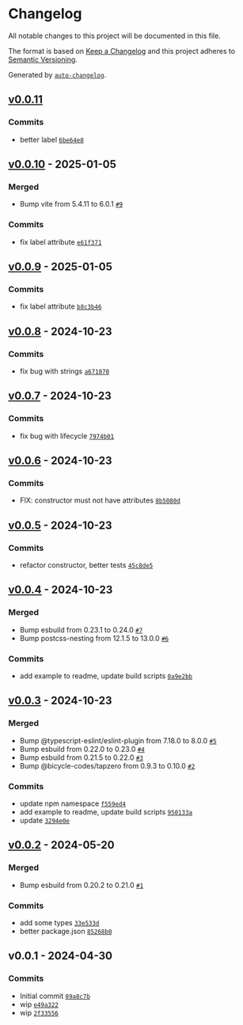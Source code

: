 # Changelog

All notable changes to this project will be documented in this file.

The format is based on [Keep a Changelog](https://keepachangelog.com/en/1.0.0/)
and this project adheres to [Semantic Versioning](https://semver.org/spec/v2.0.0.html).

Generated by [`auto-changelog`](https://github.com/CookPete/auto-changelog).

## [v0.0.11](https://github.com/substrate-system/progress-indicator/compare/v0.0.10...v0.0.11)

### Commits

- better label [`6be64e8`](https://github.com/substrate-system/progress-indicator/commit/6be64e8a2b686dc009ab22eb5187b88440018120)

## [v0.0.10](https://github.com/substrate-system/progress-indicator/compare/v0.0.9...v0.0.10) - 2025-01-05

### Merged

- Bump vite from 5.4.11 to 6.0.1 [`#9`](https://github.com/substrate-system/progress-indicator/pull/9)

### Commits

- fix label attribute [`e61f371`](https://github.com/substrate-system/progress-indicator/commit/e61f3717f8c3356e07da5cd4a194a6dafa25a12e)

## [v0.0.9](https://github.com/substrate-system/progress-indicator/compare/v0.0.8...v0.0.9) - 2025-01-05

### Commits

- fix label attribute [`b8c3b46`](https://github.com/substrate-system/progress-indicator/commit/b8c3b46a9401fbf91fb7dda69311ab003c7f9c0a)

## [v0.0.8](https://github.com/substrate-system/progress-indicator/compare/v0.0.7...v0.0.8) - 2024-10-23

### Commits

- fix bug with strings [`a671070`](https://github.com/substrate-system/progress-indicator/commit/a67107059aaa940219a4b431d41ae409d01efa64)

## [v0.0.7](https://github.com/substrate-system/progress-indicator/compare/v0.0.6...v0.0.7) - 2024-10-23

### Commits

- fix bug with lifecycle [`7974b01`](https://github.com/substrate-system/progress-indicator/commit/7974b014ad7019d94e2b3ec815c904fe84d29a50)

## [v0.0.6](https://github.com/substrate-system/progress-indicator/compare/v0.0.5...v0.0.6) - 2024-10-23

### Commits

- FIX: constructor must not have attributes [`8b5080d`](https://github.com/substrate-system/progress-indicator/commit/8b5080d2be58f6c69886c16d7c4616eabaeb5493)

## [v0.0.5](https://github.com/substrate-system/progress-indicator/compare/v0.0.4...v0.0.5) - 2024-10-23

### Commits

- refactor constructor, better tests [`45c8de5`](https://github.com/substrate-system/progress-indicator/commit/45c8de55f1c75fe028898f3d220da0f481242768)

## [v0.0.4](https://github.com/substrate-system/progress-indicator/compare/v0.0.3...v0.0.4) - 2024-10-23

### Merged

- Bump esbuild from 0.23.1 to 0.24.0 [`#7`](https://github.com/substrate-system/progress-indicator/pull/7)
- Bump postcss-nesting from 12.1.5 to 13.0.0 [`#6`](https://github.com/substrate-system/progress-indicator/pull/6)

### Commits

- add example to readme, update build scripts [`0a9e2bb`](https://github.com/substrate-system/progress-indicator/commit/0a9e2bb0c53cce0d8422b6edd1d4610d0b4f51d8)

## [v0.0.3](https://github.com/substrate-system/progress-indicator/compare/v0.0.2...v0.0.3) - 2024-10-23

### Merged

- Bump @typescript-eslint/eslint-plugin from 7.18.0 to 8.0.0 [`#5`](https://github.com/substrate-system/progress-indicator/pull/5)
- Bump esbuild from 0.22.0 to 0.23.0 [`#4`](https://github.com/substrate-system/progress-indicator/pull/4)
- Bump esbuild from 0.21.5 to 0.22.0 [`#3`](https://github.com/substrate-system/progress-indicator/pull/3)
- Bump @bicycle-codes/tapzero from 0.9.3 to 0.10.0 [`#2`](https://github.com/substrate-system/progress-indicator/pull/2)

### Commits

- update npm namespace [`f559ed4`](https://github.com/substrate-system/progress-indicator/commit/f559ed4f03a2cf73de5ab826e9febf7273e0274a)
- add example to readme, update build scripts [`950133a`](https://github.com/substrate-system/progress-indicator/commit/950133a5877778c27e60432b23296a216aebc0c1)
- update [`3294e0e`](https://github.com/substrate-system/progress-indicator/commit/3294e0e73b8fa133f29ffbb5f879b5c42fb2d2b9)

## [v0.0.2](https://github.com/substrate-system/progress-indicator/compare/v0.0.1...v0.0.2) - 2024-05-20

### Merged

- Bump esbuild from 0.20.2 to 0.21.0 [`#1`](https://github.com/substrate-system/progress-indicator/pull/1)

### Commits

- add some types [`33e533d`](https://github.com/substrate-system/progress-indicator/commit/33e533d8fa6bd057b74a40c7f4eee0afe8b9ab90)
- better package.json [`85268b0`](https://github.com/substrate-system/progress-indicator/commit/85268b0249ce5f7c6e21e2fff8c36f07e02ec292)

## v0.0.1 - 2024-04-30

### Commits

- Initial commit [`89a8c7b`](https://github.com/substrate-system/progress-indicator/commit/89a8c7bc768951afa97160e0c8f810c02ddf1031)
- wip [`e49a322`](https://github.com/substrate-system/progress-indicator/commit/e49a3228a16dfd0a03face884d8b81cbd055a249)
- wip [`2f33556`](https://github.com/substrate-system/progress-indicator/commit/2f3355667ba1d208bd98f2c5509c6f1bf370d6fb)
